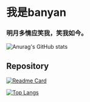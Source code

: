 # 我是banyan
### 明月多情应笑我，笑我如今。

![Anurag's GitHub stats](https://github-readme-stats.vercel.app/api?username=dawweadaw01&show_icons=true&theme=dark)
## Repository
[![Readme Card](https://github-readme-stats.vercel.app/api/pin/?username=dawweadaw01&repo=dawweadaw01)](https://github.com/anuraghazra/github-readme-stats)

[![Top Langs](https://github-readme-stats.vercel.app/api/top-langs/?username=dawweadaw01)](https://github.com/anuraghazra/github-readme-stats)
